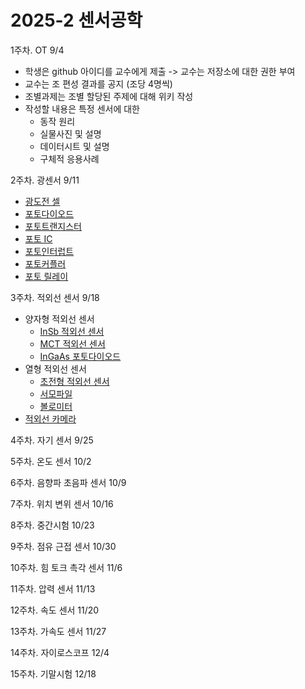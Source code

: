 # 2025-2 센서공학

1주차. OT 9/4
- 학생은 github 아이디를 교수에게 제출 -> 교수는 저장소에 대한 권한 부여
- 교수는 조 편성 결과를 공지 (조당 4명씩)
- 조별과제는 조별 할당된 주제에 대해 위키 작성
- 작성할 내용은 특정 센서에 대한
  - 동작 원리
  - 실물사진 및 설명
  - 데이터시트 및 설명
  - 구체적 응용사례

2주차. 광센서 9/11
- [광도전 셀](광센서/광도전_셀.md)
- [포토다이오드](광센서/포토다이오드.md)
- [포토트랜지스터](광센서/포토트랜지스터.md)
- [포토 IC](광센서/포토_IC.md)
- [포토인터럽트](광센서/포토인터럽트.md)
- [포토커플러](광센서/포토커플러.md)
- [포토 릴레이](광센서/포토릴레이.md) 
<!-- - [광전자 방출효과](광센서/광전자_방출효과.md) -->

3주차. 적외선 센서 9/18
- 양자형 적외선 센서  
  - [InSb 적외선 센서](적외선_센서/InSb_적외선_센서.md)
  - [MCT 적외선 센서](적외선_센서/MCT_적외선_센서.md)
  - [InGaAs 포토다이오드](적외선_센서/InGaAs_포토다이오드.md)
- 열형 적외선 센서
  - [초전형 적외선 센서](적외선_센서/초전형_적외선_센서.md)
  - [서모파일](적외선_센서/서모파일.md)  
  - [볼로미터](적외선_센서/볼로미터.md)
- [적외선 카메라](적외선_센서/적외선_카메라.md)

4주차. 자기 센서 9/25

5주차. 온도 센서 10/2

6주차. 음향파 초음파 센서 10/9

7주차. 위치 변위 센서 10/16

8주차. 중간시험 10/23

9주차. 점유 근접 센서 10/30

10주차. 힘 토크 촉각 센서 11/6

11주차. 압력 센서 11/13

12주차. 속도 센서 11/20

13주차. 가속도 센서 11/27

14주차. 자이로스코프 12/4

15주차. 기말시험 12/18

  
